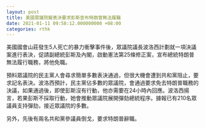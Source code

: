 ```yaml
---
layout: post
title: 美國眾議院擬表決要求彭斯宣布特朗普無法履職
date: 2021-01-11 09:58:12.000000000 +08:00
categories: rthk
---
```


美國國會山莊發生5人死亡的暴力衝擊事件後，眾議院議長波洛西計劃就一項決議案進行表決，促請副總統彭斯及內閣，啟動憲法第25條修正案，宣布總統特朗普無法履行職務，將他免職。

預料眾議院的民主黨人會尋求簡單多數表決通過，但很大機會遭到共和黨阻止，要求記名表決。波洛西預計，民主黨佔多數的眾議院，會通過要求免去特朗普職務的決議，如果通過後，即使彭斯沒有行動，他亦需要在24小時內回應。波洛西揚言，若果彭斯不採取行動，她會推動眾議院展開彈劾總統程序。據報已有210名眾議員支持彈劾，接近眾議院的多數。

另外，先後有兩名共和黨參議員倒戈，要求特朗普辭職。

